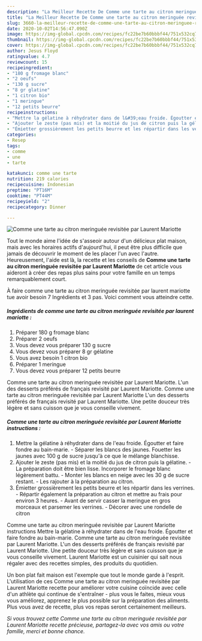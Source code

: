 ```yaml
---
description: "La Meilleur Recette De Comme une tarte au citron meringuée revisitée par Laurent Mariotte"
title: "La Meilleur Recette De Comme une tarte au citron meringuée revisitée par Laurent Mariotte"
slug: 3660-la-meilleur-recette-de-comme-une-tarte-au-citron-meringuee-revisitee-par-laurent-mariotte
date: 2020-10-02T14:56:47.090Z
image: https://img-global.cpcdn.com/recipes/fc22be7b60bbbf44/751x532cq70/comme-une-tarte-au-citron-meringuee-revisitee-par-laurent-mariotte-photo-principale-de-la-recette.jpg
thumbnail: https://img-global.cpcdn.com/recipes/fc22be7b60bbbf44/751x532cq70/comme-une-tarte-au-citron-meringuee-revisitee-par-laurent-mariotte-photo-principale-de-la-recette.jpg
cover: https://img-global.cpcdn.com/recipes/fc22be7b60bbbf44/751x532cq70/comme-une-tarte-au-citron-meringuee-revisitee-par-laurent-mariotte-photo-principale-de-la-recette.jpg
author: Jesus Floyd
ratingvalue: 4.7
reviewcount: 15
recipeingredient:
- "180 g fromage blanc"
- "2 oeufs"
- "130 g sucre"
- "8 gr glatine"
- "1 citron bio"
- "1 meringue"
- "12 petits beurre"
recipeinstructions:
- "Mettre la gélatine à réhydrater dans de l&#39;eau froide. Égoutter et faire fondre au bain-marie.  Séparer les blancs des jaunes. Fouetter les jaunes avec 100 g de sucre jusqu&#39;à ce que le mélange blanchisse."
- "Ajouter le zeste (pas mis) et la moitié du jus de citron puis la gélatine.  La préparation doit être bien lisse. Incorporer le fromage blanc légèrement battu. Monter les blancs en neige avec les 30 g de sucre restant. Les rajouter à la préparation au citron."
- "Émietter grossièrement les petits beurre et les répartir dans les verrines.  Répartir également la préparation au citron et mettre au frais pour environ 3 heures.  Avant de servir casser la meringue en gros morceaux et parsemer les verrines. Décorer avec une rondelle de citron"
categories:
- Resep
tags:
- comme
- une
- tarte

katakunci: comme une tarte 
nutrition: 219 calories
recipecuisine: Indonesian
preptime: "PT16M"
cooktime: "PT44M"
recipeyield: "2"
recipecategory: Dinner

---
```



![Comme une tarte au citron meringuée revisitée par Laurent Mariotte](https://img-global.cpcdn.com/recipes/fc22be7b60bbbf44/751x532cq70/comme-une-tarte-au-citron-meringuee-revisitee-par-laurent-mariotte-photo-principale-de-la-recette.jpg)

Tout le monde aime l'idée de s'asseoir autour d'un délicieux plat maison, mais avec les horaires actifs d'aujourd'hui, il peut être plus difficile que jamais de découvrir le moment de les placer l'un avec l'autre. Heureusement, l'aide est là, la recette et les conseils de <strong> Comme une tarte au citron meringuée revisitée par Laurent Mariotte </strong> de cet article vous aideront à créer des repas plus sains pour votre famille en un temps remarquablement court.

<!--inarticleads1-->

À faire comme une tarte au citron meringuée revisitée par laurent mariotte tue avoir besoin 7 Ingrédients et 3 pas. Voici comment vous atteindre cette.

##### Ingrédients de comme une tarte au citron meringuée revisitée par laurent mariotte :

1. Préparer 180 g fromage blanc
1. Préparer 2 oeufs
1. Vous devez vous préparer 130 g sucre
1. Vous devez vous préparer 8 gr gélatine
1. Vous avez besoin 1 citron bio
1. Préparer 1 meringue
1. Vous devez vous préparer 12 petits beurre


Comme une tarte au citron meringuée revisitée par Laurent Mariotte. L&#39;un des desserts préférés de français revisité par Laurent Mariotte. Comme une tarte au citron meringuée revisitée par Laurent Mariotte L&#39;un des desserts préférés de français revisité par Laurent Mariotte. Une petite douceur très légère et sans cuisson que je vous conseille vivement. 

<!--inarticleads2-->

##### Comme une tarte au citron meringuée revisitée par Laurent Mariotte instructions :

1. Mettre la gélatine à réhydrater dans de l&#39;eau froide. Égoutter et faire fondre au bain-marie.  - Séparer les blancs des jaunes. Fouetter les jaunes avec 100 g de sucre jusqu&#39;à ce que le mélange blanchisse.
1. Ajouter le zeste (pas mis) et la moitié du jus de citron puis la gélatine.  - La préparation doit être bien lisse. Incorporer le fromage blanc légèrement battu. - Monter les blancs en neige avec les 30 g de sucre restant. - Les rajouter à la préparation au citron.
1. Émietter grossièrement les petits beurre et les répartir dans les verrines.  - Répartir également la préparation au citron et mettre au frais pour environ 3 heures.  - Avant de servir casser la meringue en gros morceaux et parsemer les verrines. - Décorer avec une rondelle de citron


Comme une tarte au citron meringuée revisitée par Laurent Mariotte instructions Mettre la gélatine à réhydrater dans de l&#39;eau froide. Égoutter et faire fondre au bain-marie. Comme une tarte au citron meringuée revisitée par Laurent Mariotte. L&#39;un des desserts préférés de français revisité par Laurent Mariotte. Une petite douceur très légère et sans cuisson que je vous conseille vivement. Laurent Mariotte est un cuisinier qui sait nous régaler avec des recettes simples, des produits du quotidien. 

<!--inarticleads1-->

<p>
Un bon plat fait maison est l'exemple que tout le monde garde à l'esprit. L'utilisation de ces Comme une tarte au citron meringuée revisitée par Laurent Mariotte recette pour améliorer votre cuisine coïncide avec celle d'un athlète qui continue de s'entraîner - plus vous le faites, mieux vous vous améliorez, apprenez le plus possible sur la préparation des aliments. Plus vous avez de recette, plus vos repas seront certainement meilleurs.
</p>

<p>
<i>Si vous trouvez cette Comme une tarte au citron meringuée revisitée par Laurent Mariotte recette précieuse, partagez-la avec vos amis ou votre famille, merci et bonne chance.</i>
</p>
